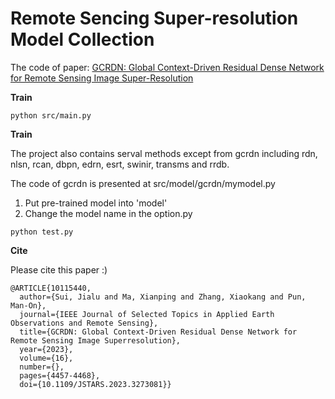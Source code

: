 # Remote Sencing Super-resolution Model Collection

The code of paper: [GCRDN: Global Context-Driven Residual Dense Network for Remote Sensing Image Super-Resolution](https://ieeexplore.ieee.org/abstract/document/10115440)

**Train**

```python src/main.py ```

**Train**

The project also contains serval methods except from gcrdn including rdn, nlsn, rcan, dbpn, edrn, esrt, swinir, transms and rrdb.

The code of gcrdn is presented at src/model/gcrdn/mymodel.py

1. Put pre-trained model into 'model'
2. Change the model name in the option.py

```python test.py```

**Cite**

Please cite this paper :)
```
@ARTICLE{10115440,
  author={Sui, Jialu and Ma, Xianping and Zhang, Xiaokang and Pun, Man-On},
  journal={IEEE Journal of Selected Topics in Applied Earth Observations and Remote Sensing}, 
  title={GCRDN: Global Context-Driven Residual Dense Network for Remote Sensing Image Superresolution}, 
  year={2023},
  volume={16},
  number={},
  pages={4457-4468},
  doi={10.1109/JSTARS.2023.3273081}}
```
